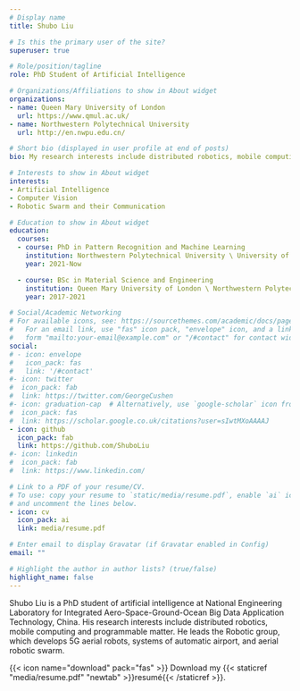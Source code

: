 ```yaml
---
# Display name
title: Shubo Liu

# Is this the primary user of the site?
superuser: true

# Role/position/tagline
role: PhD Student of Artificial Intelligence

# Organizations/Affiliations to show in About widget
organizations:
- name: Queen Mary University of London
  url: https://www.qmul.ac.uk/
- name: Northwestern Polytechnical University 
  url: http://en.nwpu.edu.cn/

# Short bio (displayed in user profile at end of posts)
bio: My research interests include distributed robotics, mobile computing and programmable matter.

# Interests to show in About widget
interests:
- Artificial Intelligence
- Computer Vision
- Robotic Swarm and their Communication

# Education to show in About widget
education:
  courses:
  - course: PhD in Pattern Recognition and Machine Learning
    institution: Northwestern Polytechnical University \ University of Adeleide
    year: 2021-Now

  - course: BSc in Material Science and Engineering
    institution: Queen Mary University of London \ Northwestern Polytechnical University 
    year: 2017-2021

# Social/Academic Networking
# For available icons, see: https://sourcethemes.com/academic/docs/page-builder/#icons
#   For an email link, use "fas" icon pack, "envelope" icon, and a link in the
#   form "mailto:your-email@example.com" or "/#contact" for contact widget.
social:
# - icon: envelope
#   icon_pack: fas
#   link: '/#contact'
#- icon: twitter
#  icon_pack: fab
#  link: https://twitter.com/GeorgeCushen
#- icon: graduation-cap  # Alternatively, use `google-scholar` icon from `ai` icon pack
#  icon_pack: fas
#  link: https://scholar.google.co.uk/citations?user=sIwtMXoAAAAJ
- icon: github
  icon_pack: fab
  link: https://github.com/ShuboLiu
#- icon: linkedin
#  icon_pack: fab
#  link: https://www.linkedin.com/

# Link to a PDF of your resume/CV.
# To use: copy your resume to `static/media/resume.pdf`, enable `ai` icons in `params.toml`, 
# and uncomment the lines below.
- icon: cv
  icon_pack: ai
  link: media/resume.pdf

# Enter email to display Gravatar (if Gravatar enabled in Config)
email: ""

# Highlight the author in author lists? (true/false)
highlight_name: false
---
```


Shubo Liu is a PhD student of artificial intelligence at National Engineering Laboratory for Integrated Aero-Space-Ground-Ocean Big Data Application Technology, China. His research interests include distributed robotics, mobile computing and programmable matter. He leads the Robotic group, which develops 5G aerial robots, systems of automatic airport, and aerial robotic swarm.



{{< icon name="download" pack="fas" >}} Download my {{< staticref "media/resume.pdf" "newtab" >}}resumé{{< /staticref >}}.
